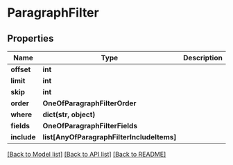 # ParagraphFilter

## Properties
Name | Type | Description | Notes
------------ | ------------- | ------------- | -------------
**offset** | **int** |  | [optional] 
**limit** | **int** |  | [optional] 
**skip** | **int** |  | [optional] 
**order** | **OneOfParagraphFilterOrder** |  | [optional] 
**where** | **dict(str, object)** |  | [optional] 
**fields** | **OneOfParagraphFilterFields** |  | [optional] 
**include** | **list[AnyOfParagraphFilterIncludeItems]** |  | [optional] 

[[Back to Model list]](../README.md#documentation-for-models) [[Back to API list]](../README.md#documentation-for-api-endpoints) [[Back to README]](../README.md)

